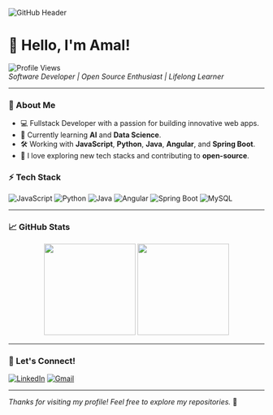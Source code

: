 <!-- Header -->
![GitHub Header](https://encrypted-tbn2.gstatic.com/images?q=tbn:ANd9GcQAWYzhVjHF5YaTT7El1du6AXU4-lrvi5cw6pJ8P_baSNq9nGYY)

# 👋 Hello, I'm Amal!  

![Profile Views](https://komarev.com/ghpvc/?username=Amal146&color=blue&style=flat)  
*Software Developer | Open Source Enthusiast | Lifelong Learner*

---

### 🌟 About Me

- 💻 Fullstack Developer with a passion for building innovative web apps.
- 🌱 Currently learning **AI** and **Data Science**.
- 🛠️ Working with **JavaScript**, **Python**, **Java**, **Angular**, and **Spring Boot**.
- 🧠 I love exploring new tech stacks and contributing to **open-source**.

### ⚡ Tech Stack

![JavaScript](https://img.shields.io/badge/-JavaScript-black?style=flat-square&logo=javascript)
![Python](https://img.shields.io/badge/-Python-black?style=flat-square&logo=python)
![Java](https://img.shields.io/badge/-Java-black?style=flat-square&logo=java)
![Angular](https://img.shields.io/badge/-Angular-black?style=flat-square&logo=angular)
![Spring Boot](https://img.shields.io/badge/-Spring%20Boot-black?style=flat-square&logo=spring-boot)
![MySQL](https://img.shields.io/badge/-MySQL-black?style=flat-square&logo=mysql)

---

### 📈 GitHub Stats

<p align="center">
  <img height="180em" src="https://github-readme-stats.vercel.app/api?username=Amal146&show_icons=true&theme=radical&hide_border=true" />
  <img height="180em" src="https://github-readme-stats.vercel.app/api/top-langs/?username=Amal146&layout=compact&theme=radical&hide_border=true" />
</p>

---


### 🤝 Let's Connect!

[![LinkedIn](https://img.shields.io/badge/-LinkedIn-blue?style=flat-square&logo=Linkedin&logoColor=white)](https://www.linkedin.com/in/amal-jawahdou-062883226)
[![Gmail](https://img.shields.io/badge/-Gmail-red?style=flat-square&logo=Gmail&logoColor=white)](mailto:amaljw2002@gmail.com)


---

*Thanks for visiting my profile! Feel free to explore my repositories.* 🚀
